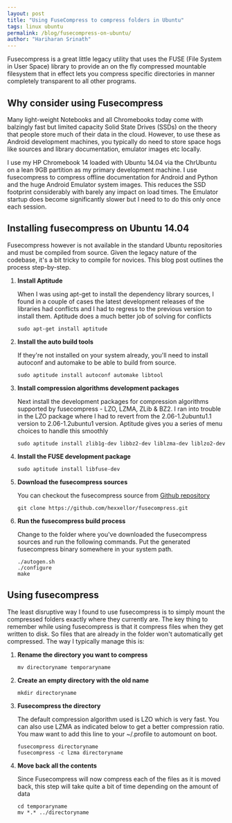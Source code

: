 ```yaml
---
layout: post
title: "Using FuseCompress to compress folders in Ubuntu"
tags: linux ubuntu
permalink: /blog/fusecompress-on-ubuntu/
author: "Hariharan Srinath"
---
```


Fusecompress is a great little legacy utility that uses the FUSE (File System 
in User Space) library to provide an on the fly compressed mountable filesystem 
that in effect lets you compress specific directories in manner completely 
transparent to all other programs.

Why consider using Fusecompress
-------------------------------
Many light-weight Notebooks and all Chromebooks today come with balzingly fast but 
limited capacity Solid State Drives (SSDs) on the theory that people store much of 
their data in the cloud. However, to use these as Android development machines, 
you typically do need to store space hogs like sources and library documentation, 
emulator images etc locally.


I use my HP Chromebook 14 loaded with Ubuntu 14.04 via the ChrUbuntu on a lean 
9GB partition as my primary development machine. I use fusecompress to compress
offline documentation for Android and Python and the huge Android Emulator
system images. This reduces the SSD footprint considerably with barely any impact
on load times. The Emulator startup does become significantly slower but I need to 
to do this only once each session.


Installing fusecompress on Ubuntu 14.04
---------------------------------------

Fusecompress however is not available in the standard Ubuntu repositories and 
must be compiled from source. Given the legacy nature of the codebase, it's 
a bit tricky to compile for novices. This blog post outlines the process step-by-step.


1. **Install Aptitude**  

   When I was using apt-get to install the dependency library sources, I found in 
   a couple of cases the latest development releases of the libraries had 
   conflicts and I had to regress to the previous version to install them. 
   Aptitude does a much better job of solving for conflicts

   ```shell
   sudo apt-get install aptitude
   ```

2. **Install the auto build tools**  

   If they're not installed on your system already, you'll need to install 
   autoconf and automake to be able to build from source.
   
   ```shell
   sudo aptitude install autoconf automake libtool
   ```

3. **Install compression algorithms development packages**   

   Next install the development packages for compression algorithms supported 
   by fusecompress - LZO, LZMA, ZLib & BZ2. I ran into trouble in the LZO package 
   where I had to revert from the 2.06-1.2ubuntu1.1 version to 2.06-1.2ubuntu1 
   version. Aptitude gives you a series of menu choices to handle this smoothly

   ```shell
   sudo aptitude install zlib1g-dev libbz2-dev liblzma-dev liblzo2-dev
   ```

4. **Install the FUSE development package**  

   ```shell
   sudo aptitude install libfuse-dev
   ```

5. **Download the fusecompress sources**  

   You can checkout the fusecompress source from [Github repository](https://github.com/hexxellor/fusecompress)

   ```shell
   git clone https://github.com/hexxellor/fusecompress.git
   ```

6. **Run the fusecompress build process**

   Change to the folder where you've downloaded the fusecompress sources and
   run the following commands. Put the generated fusecompress binary somewhere
   in your system path.

   ```shell
   ./autogen.sh
   ./configure
   make
   ```

Using fusecompress
------------------

The least disruptive way I found to use fusecompress is to simply mount the compressed 
folders exactly where they currently are. The key thing to remember while using 
fusecompress is that it compress files when they get written to disk. So files that 
are already in the folder won't automatically get compressed. The way I typically 
manage this is:

1. **Rename the directory you want to compress**

   ```shell
   mv directoryname temporaryname
   ```

2. **Create an empty directory with the old name**

   ```shell
   mkdir directoryname
   ```

3. **Fusecompress the directory**

   The default compression algorithm used is LZO which is very fast. You can also 
   use LZMA as indicated below to get a better compression ratio. You maw want to 
   add this line to your ~/.profile to automount on boot.

   ```shell
   fusecompress directoryname
   fusecompress -c lzma directoryname
   ```

4. **Move back all the contents**

   Since Fusecompress will now compress each of the files as it is moved back, this
   step will take quite a bit of time depending on the amount of data

   ```shell
   cd temporaryname
   mv *.* ../directoryname
   ```
